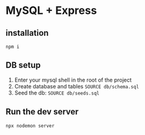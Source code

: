 # MySQL + Express 

## installation 

`npm i`

## DB setup

1) Enter your mysql shell in the root of the project
2) Create database and tables `SOURCE db/schema.sql`
3) Seed the db: `SOURCE db/seeds.sql`

## Run the dev server

`npx nodemon server`